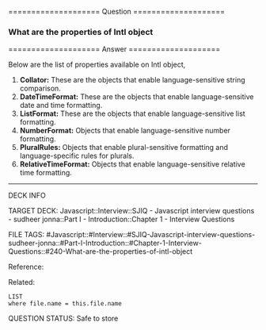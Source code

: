 ==================== Question ====================  

### What are the properties of Intl object  

==================== Answer ====================  

Below are the list of properties available on Intl object,

1. **Collator:** These are the objects that enable language-sensitive string
   comparison.
2. **DateTimeFormat:** These are the objects that enable language-sensitive date
   and time formatting.
3. **ListFormat:** These are the objects that enable language-sensitive list
   formatting.
4. **NumberFormat:** Objects that enable language-sensitive number formatting.
5. **PluralRules:** Objects that enable plural-sensitive formatting and
   language-specific rules for plurals.
6. **RelativeTimeFormat:** Objects that enable language-sensitive relative time
   formatting.

---

DECK INFO

TARGET DECK: Javascript::Interview::SJIQ - Javascript interview questions -
sudheer jonna::Part I - Introduction::Chapter 1 - Interview Questions

FILE TAGS:
#Javascript::#Interview::#SJIQ-Javascript-interview-questions-sudheer-jonna::#Part-I-Introduction::#Chapter-1-Interview-Questions::#240-What-are-the-properties-of-intl-object

Reference:

Related:

```dataview
LIST
where file.name = this.file.name
```

QUESTION STATUS: Safe to store
